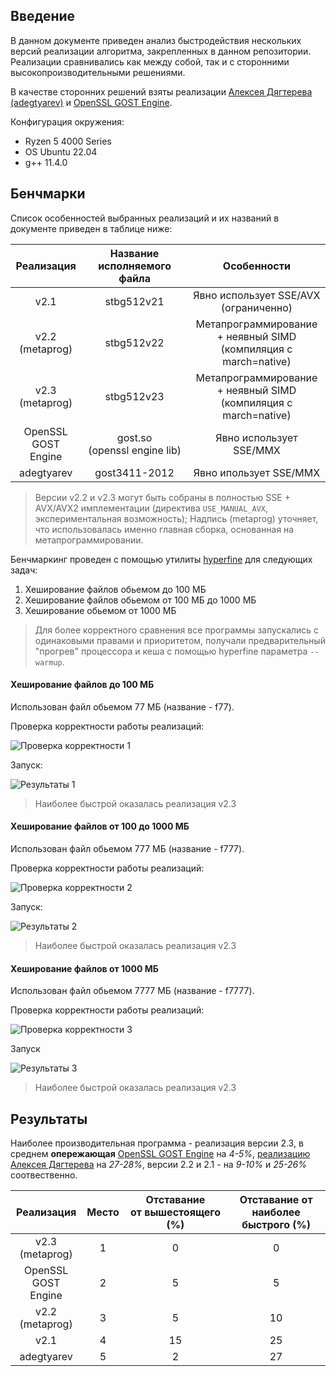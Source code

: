 
## Введение

В данном документе приведен анализ быстродействия нескольких версий реализации алгоритма, закрепленных в данном репозитории. Реализации сравнивались как между собой, так и с сторонними высокопроизводительными решениями.

В качестве сторонних решений взяты реализации [Алексея Дягтерева (adegtyarev)](https://github.com/adegtyarev/streebog)  и [OpenSSL GOST Engine](https://github.com/gost-engine/engine).

Конфигурация окружения:  
- Ryzen 5 4000 Series
- OS Ubuntu 22.04
- g++ 11.4.0

## Бенчмарки

Список особенностей выбранных реализаций и их названий в документе приведен в таблице ниже:

|       Реализация        |   Название исполняемого файла    |                              Особенности                               |
| :---------------------: | :------------------------------: | :--------------------------------------------------------------------: |
|          v2.1           |            stbg512v21            |                Явно использует SSE/AVX<br>(ограниченно)                |
|   v2.2 <br>(metaprog)   |            stbg512v22            | Метапрограммирование <br>+ неявный SIMD<br>(компиляция с march=native) |
|   v2.3 <br>(metaprog)   |            stbg512v23            | Метапрограммирование<br>+ неявный SIMD<br>(компиляция с march=native)  |
| OpenSSL <br>GOST Engine | gost.so <br>(openssl engine lib) |                        Явно использует SSE/MMX                         |
|       adegtyarev        |          gost3411-2012           |                         Явно ипользует SSE/MMX                         |

> Версии v2.2 и v2.3 могут быть собраны в полностью SSE + AVX/AVX2 имплементации (директива `USE_MANUAL_AVX`, экспериментальная возможность); 
> Надпись (metaprog) уточняет, что использовалась именно главная сборка, основанная на метапрограммировании.


Бенчмаркинг проведен с помощью утилиты [hyperfine](https://github.com/sharkdp/hyperfine) для следующих задач:
1. Хеширование файлов обьемом до 100 МБ
2. Хеширование файлов обьемом от 100 МБ  до 1000 МБ
3. Хеширование обьемом от 1000 МБ

> Для более корректного сравнения все программы запускались с одинаковыми правами и приоритетом, получали предварительный "прогрев" процессора и кеша с помощью hyperfine параметра `--warmup`.

#### Хеширование файлов до 100 МБ
Использован файл обьемом 77 МБ (название - f77). 

Проверка корректности работы реализаций:

![Проверка корректности 1](/aux/b1_correct.png)


Запуск:

![Результаты 1](/aux/b1_result.png)

> Наиболее быстрой оказалась реализация v2.3

#### Хеширование файлов от 100 до 1000 МБ
Использован файл обьемом 777 МБ (название - f777). 

Проверка корректности работы реализаций:

![Проверка корректности 2](/aux/b2_correct.png)

Запуск:

![Результаты 2](/aux/b2_result.png)

> Наиболее быстрой оказалась реализация v2.3


#### Хеширование файлов от 1000 МБ
Использован файл обьемом 7777 МБ (название - f7777). 


Проверка корректности работы реализаций:

![Проверка корректности 3](/aux/b3_correct.png)

Запуск

![Результаты 3](/aux/b3_result.png)

> Наиболее быстрой оказалась реализация v2.3

## Результаты

Наиболее производительная программа - реализация версии 2.3, в среднем <b>опережающая</b> [OpenSSL GOST Engine](https://github.com/gost-engine/engine) на *4-5%*,  [реализацию Алексея Дягтерева](https://github.com/adegtyarev/streebog) на *27-28%*, версии 2.2 и 2.1 - на *9-10%* и *25-26%* соотвественно.

|       Реализация        | Место | Отставание <br>от вышестоящего (%) | Отставание от <br>наиболее быстрого (%) |
| :---------------------: | :---: | :--------------------------------: | :-------------------------------------: |
|   v2.3 <br>(metaprog)   |   1   |                 0                  |                    0                    |
| OpenSSL <br>GOST Engine |   2   |                 5                  |                    5                    |
|   v2.2<br>(metaprog)    |   3   |               5<br>                |                   10                    |
|          v2.1           |   4   |                 15                 |                   25                    |
|       adegtyarev        |   5   |                 2                  |                   27                    |
